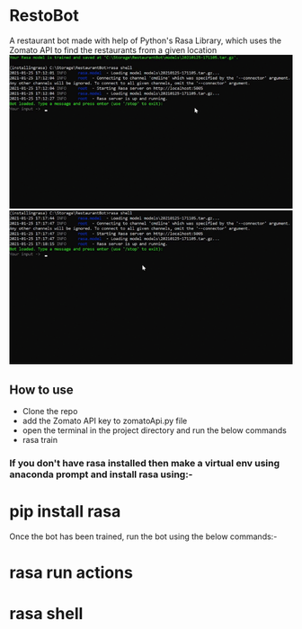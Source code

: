 # RestoBot
A restaurant bot made with help of Python's Rasa Library, which uses the Zomato API to find the restaurants from a given location
![SS1](https://github.com/omkumar40/root/blob/master/Anaconda%20Prompt%20(anaconda3)%20-%20rasa%20%20shell%202021-01-25%2017-12-30.gif)
![SS2](https://github.com/omkumar40/root/blob/master/Anaconda%20Prompt%20(anaconda3)%20-%20rasa%20%20shell%202021-01-25%2017-18-21.gif)

## How to use
* Clone the repo
* add the Zomato API key to zomatoApi.py file
* open the terminal in the project directory and run the below commands
* rasa train

### If you don't have rasa installed then make a virtual env using anaconda prompt and install rasa using:-
# pip install rasa

Once the bot has been trained, run the bot using the below commands:- 

# rasa run actions

# rasa shell

